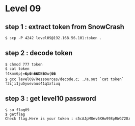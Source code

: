 # Level 09

## step 1 : extract token from SnowCrash
```
$ scp -P 4242 level09@192.168.56.101:token .
```
## step 2 : decode token
```
$ chmod 777 token
$ cat token
f4kmm6p|=�p�n��DB�Du{��
$ gcc level09/Ressources/decode.c; ./a.out `cat token`
f3iji1ju5yuevaus41q1afiuq
```

## step 3 : get level10 password
```
$ su flag09
$ getflag
Check flag.Here is your token : s5cAJpM8ev6XHw998pRWG728z
```
